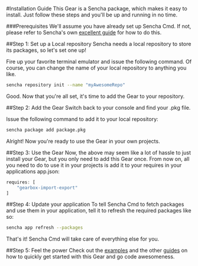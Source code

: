 #Installation Guide
This Gear is a Sencha package, which makes it easy to install. Just 
follow these steps and you'll be up and running in no time.

###Prerequisites
We'll assume you have already set up Sencha Cmd. If not, please refer to Sencha's
own [excellent guide](http://docs.sencha.com/cmd/index.html) for how to do this. 

##Step 1: Set up a Local repository
Sencha needs a local repository to store its packages, so let's set one up! 

Fire up your favorite terminal emulator and issue the following command. Of course,
you can change the name of your local repository to anything you like.

```bash
sencha repository init --name "myAwesomeRepo"
```

Good. Now that you're all set, it's time to add the Gear to your repository. 

##Step 2: Add the Gear
Switch back to your console and find your .pkg file.

Issue the following command to add it to your local repository:

```bash
sencha package add package.pkg
```

Alright! Now you're ready to use the Gear in your own projects.

##Step 3: Use the Gear
Now, the above may seem like a lot of hassle to just install your Gear, but you
only need to add this Gear once. From now on, all you need to do to use it in 
your projects is add it to your requires in your applications app.json:

```javascript
requires: [
	"gearbox-import-export"
]
```

##Step 4: Update your application
To tell Sencha Cmd to fetch packages and use them in your application, tell it to
refresh the required packages like so:

```bash
sencha app refresh --packages
```

That's it! Sencha Cmd will take care of everything else for you.

##Step 5: Feel the power
Check out the [examples](#!/example) and the other [guides](#!/guide) on how to 
quickly get started with this Gear and go code awesomeness.